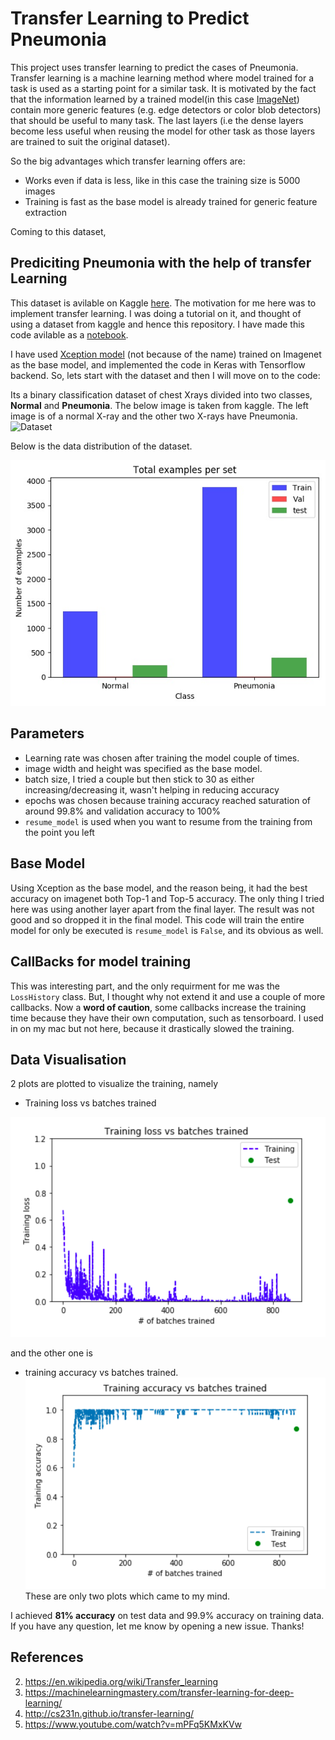 # Transfer Learning to Predict Pneumonia

This project uses transfer learning to predict the cases of Pneumonia. Transfer learning is a machine learning method where model trained for a task is used as a starting point for a similar task. It is motivated by the fact that the information learned by a trained model(in this case [ImageNet](https://en.wikipedia.org/wiki/ImageNet)) contain more generic features (e.g. edge detectors or color blob detectors) that should be useful to many task. The last layers (i.e the dense layers become less useful when reusing the model for other task as those layers are trained to suit the original dataset).

So the big advantages which transfer learning offers are:
- Works even if data is less, like in this case the training size is 5000 images
- Training is fast as the base model is already trained for generic feature extraction

Coming to this dataset,

## Prediciting Pneumonia with the help of transfer Learning
This dataset is avilable on Kaggle [here](https://www.kaggle.com/paultimothymooney/chest-xray-pneumonia). The motivation for me here was to implement transfer learning. I was doing a tutorial on it, and thought of using a dataset from kaggle and hence this repository. I have made this code avilable as a [notebook](https://www.kaggle.com/goelrajat/prediciting-pneumonia-from-chest-xray).

I have used [Xception model](https://keras.io/applications/#xception) (not because of the name) trained on Imagenet as the base model, and implemented the code in Keras with Tensorflow backend. So, lets start with the dataset and then I will move on to the code:

Its a binary classification dataset of chest Xrays divided into two classes, **Normal** and **Pneumonia**. The below image is taken from kaggle. The left image is of a normal X-ray and the other two X-rays have Pneumonia. 
![Dataset](https://i.imgur.com/jZqpV51.png)

Below is the data distribution of the dataset.

![Dataset-distribution](dataset.jpg)


## Parameters
- Learning rate was chosen after training the model couple of times.
- image width and height was specified as the base model.
- batch size, I tried a couple but then stick to 30 as either increasing/decreasing it, wasn't helping in reducing accuracy
- epochs was chosen  because training accuracy reached saturation of around 99.8% and validation accuracy to 100%
- `resume_model` is used when you want to resume from the training from the point you left

## Base Model
Using Xception as the base model, and the reason being, it had the best accuracy on imagenet both Top-1 and Top-5 accuracy. The only thing I tried here was using another layer apart from the final layer. The result was not good and so dropped it in the final model. This code will train the entire model for only be executed is `resume_model` is `False`, and its obvious as well.

## CallBacks for model training
This was interesting part, and the only requirment for me was the `LossHistory` class. But, I thought why not extend it and use a couple of more callbacks. Now a **word of caution**, some callbacks increase the training time because they have their own computation, such as tensorboard. I used in on my mac but not here, because it drastically slowed the training.

## Data Visualisation
2 plots are plotted to visualize the training, namely
- Training loss vs batches trained

![Training Loss](Training_loss.png)

 and the other one is
 - training accuracy vs batches trained.
![accuracy](accuracy.png)
  These are only two plots which came to my mind.

I achieved **81% accuracy** on test data and 99.9% accuracy on training data.
If you have any question, let me know by opening a new issue. Thanks!

## References
2. https://en.wikipedia.org/wiki/Transfer_learning
3. https://machinelearningmastery.com/transfer-learning-for-deep-learning/
1. http://cs231n.github.io/transfer-learning/
4. https://www.youtube.com/watch?v=mPFq5KMxKVw

